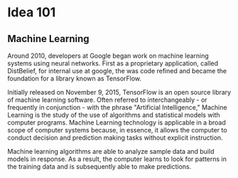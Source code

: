 # Idea 101

## Machine Learning

Around 2010, developers at Google began work on machine learning systems using neural networks. First as a proprietary application, called DistBelief, for internal use at google, the was code refined and became the foundation for a library known as TensorFlow.

Initially released on November 9, 2015, TensorFlow is an open source library of machine learning software. Often referred to  interchangeably - or frequently in conjunction - with the phrase "Artificial Intelligence," Machine Learning is the study of the use of algorithms and statistical models with computer programs. Machine Learning technology is applicable in a broad scope of computer systems because, in essence, it allows the computer to conduct decision and prediction making tasks without explicit instruction.

Machine learning algorithms are able to analyze sample data and build models in response. As a result, the computer learns to look for patterns in the training data and is subsequently able to make predictions.
